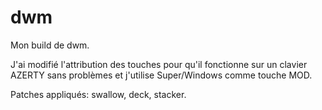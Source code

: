 # dwm

Mon build de dwm. 

J'ai modifié l'attribution des touches pour qu'il fonctionne sur un clavier AZERTY sans problèmes et j'utilise Super/Windows comme touche MOD. 

Patches appliqués: swallow, deck, stacker.
